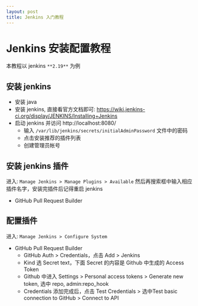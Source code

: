 ```yaml
---
layout: post
title: Jenkins 入门教程
---
```


# Jenkins 安装配置教程

本教程以 jenkins `**2.19**` 为例

## 安装 jenkins

* 安装 java
* 安装 jenkins, 直接看官方文档即可: https://wiki.jenkins-ci.org/display/JENKINS/Installing+Jenkins
* 启动 jenkins 并访问 http://localhost:8080/
  - 输入 `/var/lib/jenkins/secrets/initialAdminPassword` 文件中的密码
  - 点击安装推荐的插件列表
  - 创建管理员帐号

## 安装 jenkins 插件

进入: `Manage Jenkins > Manage Plugins > Available` 
 然后再搜索框中输入相应插件名字，安装完插件后记得重启 jenkins

* GitHub Pull Request Builder

## 配置插件

进入: `Manage Jenkins > Configure System` 

* GitHub Pull Request Builder
  - GitHub Auth > Credentials，点击 Add > Jenkins
  - Kind 选 Secret text，下面 Secret 的内容是 Github 中生成的 Access Token
  - Github 中进入 Settings > Personal access tokens > Generate new token, 选中 repo, admin:repo_hook
  - Credentials 添加完成后，点击 Test Credentials > 选中Test basic connection to GitHub > Connect to API


